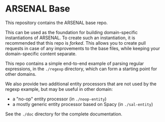# ARSENAL Base

This repository contains the ARSENAL base repo.

This can be used as the foundation for building domain-specific instantiations of
ARSENAL. To create such an instantiation, it is recommended that this repo is
*forked*. This allows you to create pull requests in case of any improvements to
the base files, while keeping your domain-specific content separate.

This repo contains a simple end-to-end example of parsing regular expressions,
in the `./regexp` directory, which can form a starting point for other domains.

We also provide two additional entity processors that are not used by the
regexp example, but may be useful in other domain:
- a "no-op" entity processor (in `./noop-entity`)
- a mostly generic entity processor based on Spacy (in `./sal-entity`)

See the `./doc` directory for the complete documentation.
